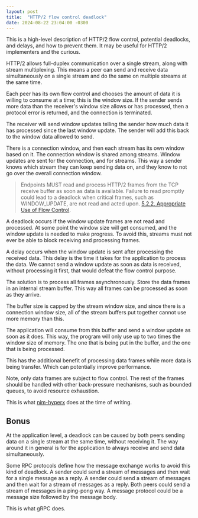 ```yaml
---
layout: post
title:  "HTTP/2 flow control deadlock"
date: 2024-08-22 23:04:00 -0300
---
```


This is a high-level description of HTTP/2 flow control, potential deadlocks, and delays, and how to prevent them. It may be useful for HTTP/2 implementers and the curious.

HTTP/2 allows full-duplex communication over a single stream, along with stream multiplexing. This means a peer can send and receive data simultaneously on a single stream and do the same on multiple streams at the same time.

Each peer has its own flow control and chooses the amount of data it is willing to consume at a time; this is the window size. If the sender sends more data than the receiver's window size allows or has processed, then a protocol error is returned, and the connection is terminated.

The receiver will send window updates telling the sender how much data it has processed since the last window update. The sender will add this back to the window data allowed to send.

There is a connection window, and then each stream has its own window based on it. The connection window is shared among streams. Window updates are sent for the connection, and for streams. This way a sender knows which stream they can keep sending data on, and they know to not go over the overall connection window.

> Endpoints MUST read and process HTTP/2 frames from the TCP receive buffer as soon as data is available. Failure to read promptly could lead to a deadlock when critical frames, such as WINDOW_UPDATE, are not read and acted upon. [5.2.2. Appropriate Use of Flow Control](https://www.rfc-editor.org/rfc/rfc9113.html#section-5.2.2).

A deadlock occurs if the window update frames are not read and processed. At some point the window size will get consumed, and the window update is needed to make progress. To avoid this, streams must not ever be able to block receiving and processing frames.

A delay occurs when the window update is sent after processing the received data. This delay is the time it takes for the application to process the data. We cannot send a window update as soon as data is received, without processing it first, that would defeat the flow control purpose.

The solution is to process all frames asynchronously. Store the data frames in an internal stream buffer. This way all frames can be processed as soon as they arrive.

The buffer size is capped by the stream window size, and since there is a connection window size, all of the stream buffers put together cannot use more memory than this.

The application will consume from this buffer and send a window update as soon as it does. This way, the program will only use up to two times the window size of memory. The one that is being put in the buffer, and the one that is being processed.

This has the additional benefit of processing data frames while more data is being transfer. Which can potentially improve performance.

Note, only data frames are subject to flow control. The rest of the frames should be handled with other back-pressure mechanisms, such as bounded queues, to avoid resource exhaustion.

This is what [nim-hyperx](https://github.com/nitely/nim-hyperx) does at the time of writing.

## Bonus

At the application level, a deadlock can be caused by both peers sending data on a single stream at the same time, without receiving it. The way around it in general is for the application to always receive and send data simultaneously.

Some RPC protocols define how the message exchange works to avoid this kind of deadlock. A sender could send a stream of messages and then wait for a single message as a reply. A sender could send a stream of messages and then wait for a stream of messages as a reply. Both peers could send a stream of messages in a ping-pong way. A message protocol could be a message size followed by the message body.

This is what gRPC does.
